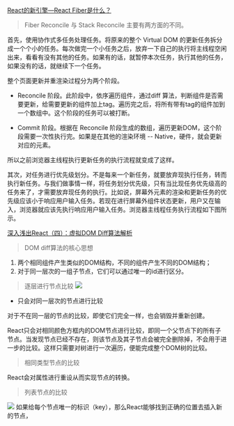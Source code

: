 [React的新引擎—React Fiber是什么？](http://www.infoq.com/cn/articles/what-the-new-engine-of-react?utm_source=infoq&utm_medium=related_content_link&utm_campaign=relatedContent_articles_clk)

> Fiber Reconcile 与 Stack Reconcile 主要有两方面的不同。

首先，使用协作式多任务处理任务。将原来的整个 Virtual DOM 的更新任务拆分成一个个小的任务。每次做完一个小任务之后，放弃一下自己的执行将主线程空闲出来，看看有没有其他的任务。如果有的话，就暂停本次任务，执行其他的任务，如果没有的话，就继续下一个任务。

整个页面更新并重渲染过程分为两个阶段。

- Reconcile 阶段。此阶段中，依序遍历组件，通过diff 算法，判断组件是否需要更新，给需要更新的组件加上tag。遍历完之后，将所有带有tag的组件加到一个数组中。这个阶段的任务可以被打断。

- Commit 阶段。根据在 Reconcile 阶段生成的数组，遍历更新DOM，这个阶段需要一次性执行完。如果是在其他的渲染环境 -- Native，硬件，就会更新对应的元素。

所以之前浏览器主线程执行更新任务的执行流程就变成了这样。

其次，对任务进行优先级划分。不是每来一个新任务，就要放弃现执行任务，转而执行新任务。与我们做事情一样，将任务划分优先级，只有当比现任务优先级高的任务来了，才需要放弃现任务的执行。比如说，屏幕外元素的渲染和更新任务的优先级应该小于响应用户输入任务。若现在进行屏幕外组件状态更新，用户又在输入，浏览器就应该先执行响应用户输入任务。浏览器主线程任务执行流程如下图所示。

[深入浅出React（四）：虚拟DOM Diff算法解析](http://www.infoq.com/cn/articles/react-dom-diff)

> DOM diff算法的核心思想

1. 两个相同组件产生类似的DOM结构，不同的组件产生不同的DOM结构；
2. 对于同一层次的一组子节点，它们可以通过唯一的id进行区分。

>  逐层进行节点比较
![](https://res.infoq.com/articles/react-dom-diff/zh/resources/0909000.png)

- 只会对同一层次的节点进行比较

对于不在同一层的节点的比较，即使它们完全一样，也会销毁并重新创建。

React只会对相同颜色方框内的DOM节点进行比较，即同一个父节点下的所有子节点。当发现节点已经不存在，则该节点及其子节点会被完全删除掉，不会用于进一步的比较。这样只需要对树进行一次遍历，便能完成整个DOM树的比较。

> 相同类型节点的比较

React会对属性进行重设从而实现节点的转换。

> 列表节点的比较

![](https://res.infoq.com/articles/react-dom-diff/zh/resources/0909006.png)
如果给每个节点唯一的标识（key），那么React能够找到正确的位置去插入新的节点，
